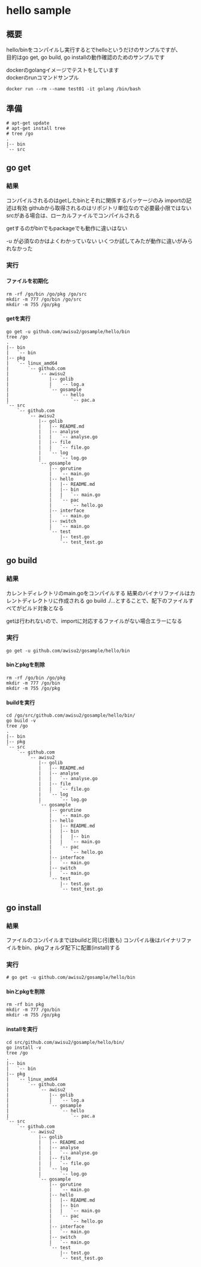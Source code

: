 # hello sample

## 概要

hello/binをコンパイルし実行するとでhelloというだけのサンプルですが、  
目的はgo get, go build, go installの動作確認のためのサンプルです

dockerのgolangイメージでテストをしています  
dockerのrunコマンドサンプル
```
docker run --rm --name test01 -it golang /bin/bash
```

## 準備

```
# apt-get update
# apt-get install tree
# tree /go
.
|-- bin
`-- src
```

## go get

### 結果

コンパイルされるのはgetしたbinとそれに関係するパッケージのみ
importの記述は有効
githubから取得されるのはリポジトリ単位なので必要最小限ではない
srcがある場合は、ローカルファイルでコンパイルされる

getするのがbinでもpackageでも動作に違いはない

-u が必須なのかはよくわかっていない
いくつか試してみたが動作に違いがみられなかった

### 実行

#### ファイルを初期化

```
rm -rf /go/bin /go/pkg /go/src
mkdir -m 777 /go/bin /go/src
mkdir -m 755 /go/pkg
```

#### getを実行
```
go get -u github.com/awisu2/gosample/hello/bin
tree /go
.
|-- bin
|   `-- bin
|-- pkg
|   `-- linux_amd64
|       `-- github.com
|           `-- awisu2
|               |-- golib
|               |   `-- log.a
|               `-- gosample
|                   `-- hello
|                       `-- pac.a
`-- src
    `-- github.com
        `-- awisu2
            |-- golib
            |   |-- README.md
            |   |-- analyse
            |   |   `-- analyse.go
            |   |-- file
            |   |   `-- file.go
            |   `-- log
            |       `-- log.go
            `-- gosample
                |-- gorutine
                |   `-- main.go
                |-- hello
                |   |-- README.md
                |   |-- bin
                |   |   `-- main.go
                |   `-- pac
                |       `-- hello.go
                |-- interface
                |   `-- main.go
                |-- switch
                |   `-- main.go
                `-- test
                    |-- test.go
                    `-- test_test.go
```


## go build

### 結果

カレントディレクトリのmain.goをコンパイルする
結果のバイナリファイルはカレントディレクトリに作成される
go build ./...とすることで、配下のファイルすべてがビルド対象となる

getは行われないので、importに対応するファイルがない場合エラーになる

### 実行
```
go get -u github.com/awisu2/gosample/hello/bin
```

#### binとpkgを削除

```
rm -rf /go/bin /go/pkg
mkdir -m 777 /go/bin
mkdir -m 755 /go/pkg
```

#### buildを実行
```
cd /go/src/github.com/awisu2/gosample/hello/bin/
go build -v
tree /go
.
|-- bin
|-- pkg
`-- src
    `-- github.com
        `-- awisu2
            |-- golib
            |   |-- README.md
            |   |-- analyse
            |   |   `-- analyse.go
            |   |-- file
            |   |   `-- file.go
            |   `-- log
            |       `-- log.go
            `-- gosample
                |-- gorutine
                |   `-- main.go
                |-- hello
                |   |-- README.md
                |   |-- bin
                |   |   |-- bin
                |   |   `-- main.go
                |   `-- pac
                |       `-- hello.go
                |-- interface
                |   `-- main.go
                |-- switch
                |   `-- main.go
                `-- test
                    |-- test.go
                    `-- test_test.go
```

## go install

### 結果

ファイルのコンパイルまではbuildと同じ(引数も)
コンパイル後はバイナリファイルをbin、pkgフォルダ配下に配置(install)する

### 実行

```
# go get -u github.com/awisu2/gosample/hello/bin
```

#### binとpkgを削除

```
rm -rf bin pkg
mkdir -m 777 /go/bin
mkdir -m 755 /go/pkg
```

#### installを実行

```
cd src/github.com/awisu2/gosample/hello/bin/
go install -v
tree /go
.
|-- bin
|   `-- bin
|-- pkg
|   `-- linux_amd64
|       `-- github.com
|           `-- awisu2
|               |-- golib
|               |   `-- log.a
|               `-- gosample
|                   `-- hello
|                       `-- pac.a
`-- src
    `-- github.com
        `-- awisu2
            |-- golib
            |   |-- README.md
            |   |-- analyse
            |   |   `-- analyse.go
            |   |-- file
            |   |   `-- file.go
            |   `-- log
            |       `-- log.go
            `-- gosample
                |-- gorutine
                |   `-- main.go
                |-- hello
                |   |-- README.md
                |   |-- bin
                |   |   `-- main.go
                |   `-- pac
                |       `-- hello.go
                |-- interface
                |   `-- main.go
                |-- switch
                |   `-- main.go
                `-- test
                    |-- test.go
                    `-- test_test.go
```

